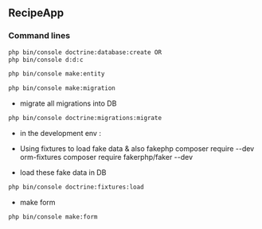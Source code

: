 ## RecipeApp

### Command lines
```bash
php bin/console doctrine:database:create OR
php bin/console d:d:c
```
```bash
php bin/console make:entity
```
```bash
php bin/console make:migration
```
* migrate all migrations into DB
```bash
php bin/console doctrine:migrations:migrate
```

* in the development env :
* Using fixtures to load fake data & also fakephp
composer require --dev orm-fixtures
composer require fakerphp/faker --dev

* load these fake data in DB
```bash
php bin/console doctrine:fixtures:load
```
* make form
```bash
php bin/console make:form
```